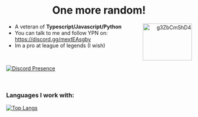 <h1 align='center'>One more random!</h1>

<a align="right" href="https://discord.gg/g3ZbCmShD4" target="blank"><img align="right" src="https://raw.githubusercontent.com/rahuldkjain/github-profile-readme-generator/master/src/images/icons/Social/discord.svg" alt="g3ZbCmShD4" height="100" width="133" /></a>

-   A veteran of **Typescript/Javascript/Python**
-   You can talk to me and follow YPN on: https://discord.gg/mextEAsgby
-   Im a pro at league of legends (I wish)

<br/>

[![Discord Presence](https://lanyard.cnrad.dev/api/366779196975874049?borderRadius=20px&hideDiscrim=true&idleMessage=Resolving%20bugs%20probably)](https://discord.com/users/538421122920742942)

<br/>

<h3 align="left"> <strong>Languages I work with: </strong></h3>

[![Top Langs](https://github-readme-stats.vercel.app/api?username=socram03&count_private=true&theme=synthwave&border_color=141321&show_icons=true)](https://github.com/anuraghazra/github-readme-stats)
>